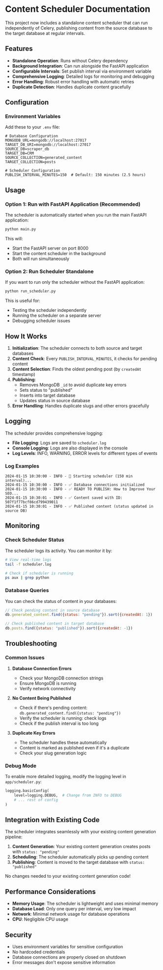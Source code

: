 # Content Scheduler Documentation

This project now includes a standalone content scheduler that can run independently of Celery, publishing content from the source database to the target database at regular intervals.

## Features

- **Standalone Operation**: Runs without Celery dependency
- **Background Integration**: Can run alongside the FastAPI application
- **Configurable Intervals**: Set publish interval via environment variable
- **Comprehensive Logging**: Detailed logs for monitoring and debugging
- **Error Handling**: Robust error handling with automatic retries
- **Duplicate Detection**: Handles duplicate content gracefully

## Configuration

### Environment Variables

Add these to your `.env` file:

```env
# Database Configuration
MONGODB_URL=mongodb://localhost:27017
TARGET_DB_URI=mongodb://localhost:27017
SOURCE_DB=scraper_db
TARGET_DB=CRM
SOURCE_COLLECTION=generated_content
TARGET_COLLECTION=posts

# Scheduler Configuration
PUBLISH_INTERVAL_MINUTES=150  # Default: 150 minutes (2.5 hours)
```

## Usage

### Option 1: Run with FastAPI Application (Recommended)

The scheduler is automatically started when you run the main FastAPI application:

```bash
python main.py
```

This will:
- Start the FastAPI server on port 8000
- Start the content scheduler in the background
- Both will run simultaneously

### Option 2: Run Scheduler Standalone

If you want to run only the scheduler without the FastAPI application:

```bash
python run_scheduler.py
```

This is useful for:
- Testing the scheduler independently
- Running the scheduler on a separate server
- Debugging scheduler issues

## How It Works

1. **Initialization**: The scheduler connects to both source and target databases
2. **Content Check**: Every `PUBLISH_INTERVAL_MINUTES`, it checks for pending content
3. **Content Selection**: Finds the oldest pending post (by `createdAt` timestamp)
4. **Publishing**: 
   - Removes MongoDB `_id` to avoid duplicate key errors
   - Sets status to "published"
   - Inserts into target database
   - Updates status in source database
5. **Error Handling**: Handles duplicate slugs and other errors gracefully

## Logging

The scheduler provides comprehensive logging:

- **File Logging**: Logs are saved to `scheduler.log`
- **Console Logging**: Logs are also displayed in the console
- **Log Levels**: INFO, WARNING, ERROR levels for different types of events

### Log Examples

```
2024-01-15 10:30:00 - INFO - 🚀 Starting scheduler (150 min interval)...
2024-01-15 10:30:00 - INFO - ✅ Database connections initialized
2024-01-15 10:30:00 - INFO - ✅ READY TO PUBLISH: How to Improve Your SEO...
2024-01-15 10:30:01 - INFO - ✅ Content saved with ID: 507f1f77bcf86cd799439011
2024-01-15 10:30:01 - INFO - ✅ Published content (status updated in source DB)
```

## Monitoring

### Check Scheduler Status

The scheduler logs its activity. You can monitor it by:

```bash
# View real-time logs
tail -f scheduler.log

# Check if scheduler is running
ps aux | grep python
```

### Database Queries

You can check the status of content in your databases:

```javascript
// Check pending content in source database
db.generated_content.find({status: "pending"}).sort({createdAt: 1})

// Check published content in target database
db.posts.find({status: "published"}).sort({createdAt: -1})
```

## Troubleshooting

### Common Issues

1. **Database Connection Errors**
   - Check your MongoDB connection strings
   - Ensure MongoDB is running
   - Verify network connectivity

2. **No Content Being Published**
   - Check if there's pending content: `db.generated_content.find({status: "pending"})`
   - Verify the scheduler is running: check logs
   - Check if the publish interval is too long

3. **Duplicate Key Errors**
   - The scheduler handles these automatically
   - Content is marked as published even if it's a duplicate
   - Check your slug generation logic

### Debug Mode

To enable more detailed logging, modify the logging level in `app/scheduler.py`:

```python
logging.basicConfig(
    level=logging.DEBUG,  # Change from INFO to DEBUG
    # ... rest of config
)
```

## Integration with Existing Code

The scheduler integrates seamlessly with your existing content generation pipeline:

1. **Content Generation**: Your existing content generation creates posts with `status: "pending"`
2. **Scheduling**: The scheduler automatically picks up pending content
3. **Publishing**: Content is moved to the target database with `status: "published"`

No changes needed to your existing content generation code!

## Performance Considerations

- **Memory Usage**: The scheduler is lightweight and uses minimal memory
- **Database Load**: Only one query per interval, very low impact
- **Network**: Minimal network usage for database operations
- **CPU**: Negligible CPU usage

## Security

- Uses environment variables for sensitive configuration
- No hardcoded credentials
- Database connections are properly closed on shutdown
- Error messages don't expose sensitive information 